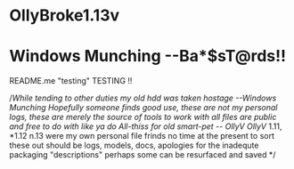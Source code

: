 # OllyBroke1.13v
# Windows Munching  --Ba*$sT@rds!!

README.me "testing" TESTING !!

/*While tending to other duties my old hdd
was taken hostage --Windows Munching
Hopefully someone finds good use, 
these are not my personal logs, these are
merely the source of tools to work with
all files are public and free to do with like ya do
All-thiss for old smart-pet -- OllyV 
OllyV* 1.11, *1.12 n.13 were 
my own personal file frinds 
no time at the present to sort these out
should be logs, models, docs, 
apologies for the inadequte packaging "descriptions"
perhaps some can be resurfaced and saved */
